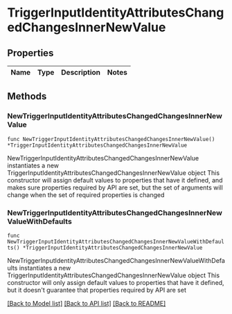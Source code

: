 # TriggerInputIdentityAttributesChangedChangesInnerNewValue

## Properties

Name | Type | Description | Notes
------------ | ------------- | ------------- | -------------

## Methods

### NewTriggerInputIdentityAttributesChangedChangesInnerNewValue

`func NewTriggerInputIdentityAttributesChangedChangesInnerNewValue() *TriggerInputIdentityAttributesChangedChangesInnerNewValue`

NewTriggerInputIdentityAttributesChangedChangesInnerNewValue instantiates a new TriggerInputIdentityAttributesChangedChangesInnerNewValue object
This constructor will assign default values to properties that have it defined,
and makes sure properties required by API are set, but the set of arguments
will change when the set of required properties is changed

### NewTriggerInputIdentityAttributesChangedChangesInnerNewValueWithDefaults

`func NewTriggerInputIdentityAttributesChangedChangesInnerNewValueWithDefaults() *TriggerInputIdentityAttributesChangedChangesInnerNewValue`

NewTriggerInputIdentityAttributesChangedChangesInnerNewValueWithDefaults instantiates a new TriggerInputIdentityAttributesChangedChangesInnerNewValue object
This constructor will only assign default values to properties that have it defined,
but it doesn't guarantee that properties required by API are set


[[Back to Model list]](../README.md#documentation-for-models) [[Back to API list]](../README.md#documentation-for-api-endpoints) [[Back to README]](../README.md)


